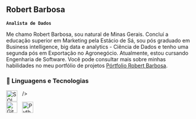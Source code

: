 ## Robert Barbosa

**`Analista de Dados`**

Me chamo Robert Barbosa, sou natural de Minas Gerais. Concluí a educação superior em Marketing pela Estácio de Sá, sou pós graduado em Business intelligence, big data e analytics - Ciência de Dados e tenho uma segunda pós em Exportação no Agronegócio. Atualmente, estou cursando Engenharia de Software. Você pode consultar mais sobre minhas habilidades no meu portfólio de projetos [Pórtfolio Robert Barbosa](https://sites.google.com/view/portflio-robert-barbosa/capa).

### 🤖 Linguagens e Tecnologias


<img 
  align="left"
  alt="SQL Server"
  title="SQL Server"
  width="30px"
  style="padding-right: 10px;" 
  src="https://cdn.jsdelivr.net/gh/devicons/devicon@latest/icons/microsoftsqlserver/microsoftsqlserver-original-wordmark.svg" />
/>     

<img 
    align="left" 
    alt="Git" 
    title="Git"
    width="30px" 
    style="padding-right: 10px;" 
    src="https://cdn.jsdelivr.net/gh/devicons/devicon@latest/icons/git/git-original.svg" 
/>
<img 
    align="left" 
    alt="Python" 
    title="Python"
    width="30px" 
    style="padding-right: 10px;" 
    src="https://cdn.jsdelivr.net/gh/devicons/devicon@latest/icons/python/python-original.svg" 
/>

